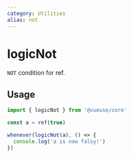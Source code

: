 ```yaml
---
category: Utilities
alias: not
---
```


# logicNot

`NOT` condition for ref.

## Usage

```ts
import { logicNot } from '@vueuse/core'

const a = ref(true)

whenever(logicNot(a), () => {
  console.log('a is now falsy!')
})
```
